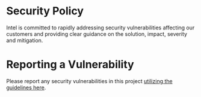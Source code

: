 <!--
Copyright © 2023 Intel Corporation

SPDX-License-Identifier: Apache License 2.0
-->

# Security Policy

Intel is committed to rapidly addressing security vulnerabilities affecting our customers and providing clear guidance on the solution, impact, severity and mitigation.

# Reporting a Vulnerability

Please report any security vulnerabilities in this project [utilizing the guidelines here](https://www.intel.com/content/www/us/en/security-center/vulnerability-handling-guidelines.html).
